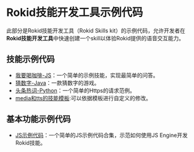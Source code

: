 # Rokid技能开发工具示例代码
此部分是Rokid技能开发工具（Rokid Skills kit）的示例代码，允许开发者在**Rokid技能开发工具**中快速创建一个skill以体验Rokid提供的语音交互能力。

## 技能示例代码

- [我要喝咖啡-JS](https://github.com/Rokid/rokid-skill-sample/tree/master/rokid-skill-sample-js-tastecoffee)：一个简单的示例技能，实现最简单的问答。
- [猜数字-Java](https://github.com/Rokid/rokid-skill-sample/tree/master/rokid-skill-sample-java-guessnumber)：一款猜数字的游戏。
- [头条热词-Python](https://github.com/Rokid/rokid-skill-sample/tree/master/rokid-skill-sample-python-toutiao)：一个简单的Https的请求范例。
- [media和tts的技能模板](https://github.com/lukeup/rokid-skill-template):可以依据模板进行自定义的修改。

## 基本功能示例代码

- [JS示例代码](https://github.com/Rokid/rokid-skill-sample/tree/master/rokid-skill-sample-js-tutorial)：一个简单的JS示例代码合集，示范如何使用JS Engine开发Rokid技能。


